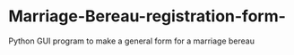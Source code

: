 # Marriage-Bereau-registration-form-
Python GUI program to make a general form for a marriage bereau
